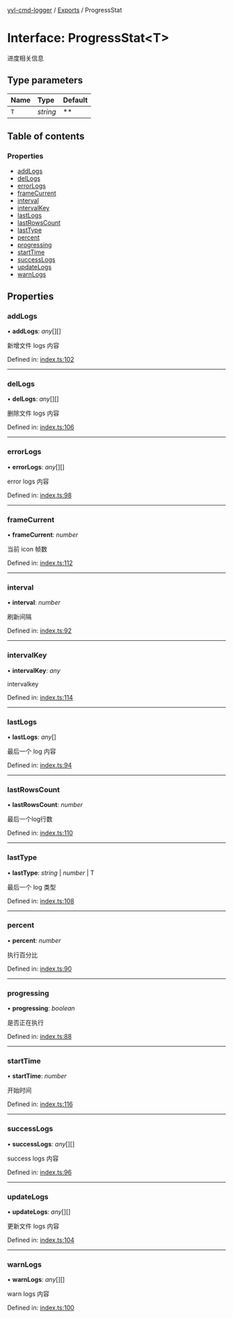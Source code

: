 [yyl-cmd-logger](../README.md) / [Exports](../modules.md) / ProgressStat

# Interface: ProgressStat<T\>

进度相关信息

## Type parameters

Name | Type | Default |
:------ | :------ | :------ |
`T` | *string* | ** |

## Table of contents

### Properties

- [addLogs](progressstat.md#addlogs)
- [delLogs](progressstat.md#dellogs)
- [errorLogs](progressstat.md#errorlogs)
- [frameCurrent](progressstat.md#framecurrent)
- [interval](progressstat.md#interval)
- [intervalKey](progressstat.md#intervalkey)
- [lastLogs](progressstat.md#lastlogs)
- [lastRowsCount](progressstat.md#lastrowscount)
- [lastType](progressstat.md#lasttype)
- [percent](progressstat.md#percent)
- [progressing](progressstat.md#progressing)
- [startTime](progressstat.md#starttime)
- [successLogs](progressstat.md#successlogs)
- [updateLogs](progressstat.md#updatelogs)
- [warnLogs](progressstat.md#warnlogs)

## Properties

### addLogs

• **addLogs**: *any*[][]

新增文件 logs 内容

Defined in: [index.ts:102](https://github.com/jackness1208/yyl-cmd-logger/blob/4c2c8d6/src/index.ts#L102)

___

### delLogs

• **delLogs**: *any*[][]

删除文件 logs 内容

Defined in: [index.ts:106](https://github.com/jackness1208/yyl-cmd-logger/blob/4c2c8d6/src/index.ts#L106)

___

### errorLogs

• **errorLogs**: *any*[][]

error logs 内容

Defined in: [index.ts:98](https://github.com/jackness1208/yyl-cmd-logger/blob/4c2c8d6/src/index.ts#L98)

___

### frameCurrent

• **frameCurrent**: *number*

当前 icon 帧数

Defined in: [index.ts:112](https://github.com/jackness1208/yyl-cmd-logger/blob/4c2c8d6/src/index.ts#L112)

___

### interval

• **interval**: *number*

刷新间隔

Defined in: [index.ts:92](https://github.com/jackness1208/yyl-cmd-logger/blob/4c2c8d6/src/index.ts#L92)

___

### intervalKey

• **intervalKey**: *any*

intervalkey

Defined in: [index.ts:114](https://github.com/jackness1208/yyl-cmd-logger/blob/4c2c8d6/src/index.ts#L114)

___

### lastLogs

• **lastLogs**: *any*[]

最后一个 log 内容

Defined in: [index.ts:94](https://github.com/jackness1208/yyl-cmd-logger/blob/4c2c8d6/src/index.ts#L94)

___

### lastRowsCount

• **lastRowsCount**: *number*

最后一个log行数

Defined in: [index.ts:110](https://github.com/jackness1208/yyl-cmd-logger/blob/4c2c8d6/src/index.ts#L110)

___

### lastType

• **lastType**: *string* \| *number* \| T

最后一个 log 类型

Defined in: [index.ts:108](https://github.com/jackness1208/yyl-cmd-logger/blob/4c2c8d6/src/index.ts#L108)

___

### percent

• **percent**: *number*

执行百分比

Defined in: [index.ts:90](https://github.com/jackness1208/yyl-cmd-logger/blob/4c2c8d6/src/index.ts#L90)

___

### progressing

• **progressing**: *boolean*

是否正在执行

Defined in: [index.ts:88](https://github.com/jackness1208/yyl-cmd-logger/blob/4c2c8d6/src/index.ts#L88)

___

### startTime

• **startTime**: *number*

开始时间

Defined in: [index.ts:116](https://github.com/jackness1208/yyl-cmd-logger/blob/4c2c8d6/src/index.ts#L116)

___

### successLogs

• **successLogs**: *any*[][]

success logs 内容

Defined in: [index.ts:96](https://github.com/jackness1208/yyl-cmd-logger/blob/4c2c8d6/src/index.ts#L96)

___

### updateLogs

• **updateLogs**: *any*[][]

更新文件 logs 内容

Defined in: [index.ts:104](https://github.com/jackness1208/yyl-cmd-logger/blob/4c2c8d6/src/index.ts#L104)

___

### warnLogs

• **warnLogs**: *any*[][]

warn logs 内容

Defined in: [index.ts:100](https://github.com/jackness1208/yyl-cmd-logger/blob/4c2c8d6/src/index.ts#L100)
